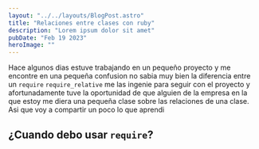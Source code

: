 ```yaml
---
layout: "../../layouts/BlogPost.astro"
title: "Relaciones entre clases con ruby"
description: "Lorem ipsum dolor sit amet"
pubDate: "Feb 19 2023"
heroImage: ""
---
```


Hace algunos dias estuve trabajando en un pequeño proyecto y me encontre en una pequeña confusion no sabia muy bien la diferencia entre un `require`
`require_relative` me las ingenie para seguir con el proyecto y afortunadamente tuve la oportunidad de que alguien de la empresa en la que estoy me diera 
una pequeña clase sobre las relaciones de una clase. Asi que voy a compartir un poco lo que aprendi



¿Cuando debo usar `require`?
----------------------------
